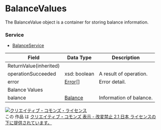 # BalanceValues
The BalanceValue object is a container for storing balance information.
### Service
+ [BalanceService](../services/BalanceService.md)

| Field | Data Type | Description | 
|---|---|---|
| ReturnValue(inherited)|||
| operationSucceeded| xsd: boolean| A result of operation. |
| error| <a href="./Error.md%0D%0A">Error</a>[]| Error detail. |
| Balance Values|||
| balance| <a href="./Balance.md%0D%0A">Balance</a>| Information of balance. |
<a rel="license" href="http://creativecommons.org/licenses/by-nd/2.1/jp/"><img alt="クリエイティブ・コモンズ・ライセンス" style="border-width:0" src="https://i.creativecommons.org/l/by-nd/2.1/jp/88x31.png" /></a><br />この 作品 は <a rel="license" href="http://creativecommons.org/licenses/by-nd/2.1/jp/">クリエイティブ・コモンズ 表示 - 改変禁止 2.1 日本 ライセンスの下に提供されています。</a>
